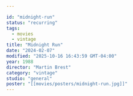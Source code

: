 ```yaml
---

id: "midnight-run"
status: "recurring"
tags:
  - movies
  - vintage
title: "Midnight Run"
date: "2024-02-07"
modified: "2025-10-16 16:43:59 GMT-04:00"
year: 1988
director: "Martin Brest"
category: "vintage"
studio: "general"
poster: "[[movies/posters/midnight-run.jpg]]"
---
```

